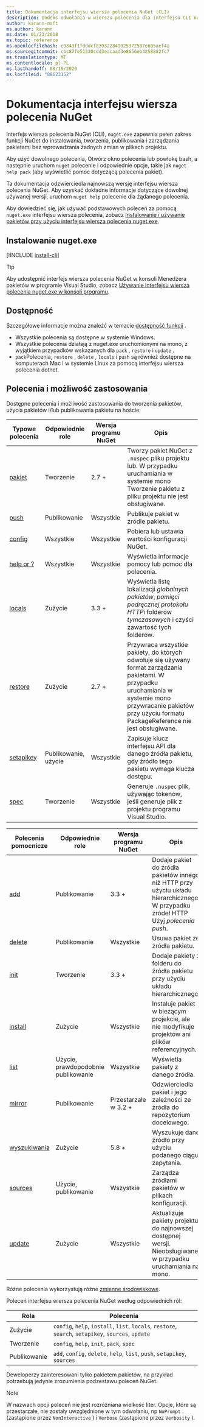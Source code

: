 ```yaml
---
title: Dokumentacja interfejsu wiersza polecenia NuGet (CLI)
description: Indeks odwołania w wierszu polecenia dla interfejsu CLI nuget.exe
author: karann-msft
ms.author: karann
ms.date: 01/23/2018
ms.topic: reference
ms.openlocfilehash: e9343f1fdddcf839322849925372587e685aef4a
ms.sourcegitcommit: cbc87fe51330cdd3eacaad3e8656eb4258882fc7
ms.translationtype: MT
ms.contentlocale: pl-PL
ms.lasthandoff: 08/19/2020
ms.locfileid: "88623152"
---
```

# <a name="nuget-cli-reference"></a>Dokumentacja interfejsu wiersza polecenia NuGet

Interfejs wiersza polecenia NuGet (CLI), `nuget.exe` zapewnia pełen zakres funkcji NuGet do instalowania, tworzenia, publikowania i zarządzania pakietami bez wprowadzania żadnych zmian w plikach projektu.

Aby użyć dowolnego polecenia, Otwórz okno polecenia lub powłokę bash, a następnie uruchom `nuget` polecenie i odpowiednie opcje, takie jak `nuget help pack` (aby wyświetlić pomoc dotyczącą polecenia pakiet).

Ta dokumentacja odzwierciedla najnowszą wersję interfejsu wiersza polecenia NuGet. Aby uzyskać dokładne informacje dotyczące dowolnej używanej wersji, uruchom `nuget help` polecenie dla żądanego polecenia.

Aby dowiedzieć się, jak używać podstawowych poleceń za pomocą `nuget.exe` interfejsu wiersza polecenia, zobacz [Instalowanie i używanie pakietów przy użyciu interfejsu wiersza polecenia nuget.exe](../consume-packages/install-use-packages-nuget-cli.md).

## <a name="installing-nugetexe"></a>Instalowanie nuget.exe

[!INCLUDE [install-cli](../includes/install-cli.md)]

> [!Tip]
> Aby udostępnić interfejs wiersza polecenia NuGet w konsoli Menedżera pakietów w programie Visual Studio, zobacz [Używanie interfejsu wiersza polecenia nuget.exe w konsoli programu](../consume-packages/install-use-packages-powershell.md#use-the-nugetexe-cli-in-the-console).

## <a name="availability"></a>Dostępność

Szczegółowe informacje można znaleźć w temacie [dostępność funkcji](../install-nuget-client-tools.md#feature-availability) .

- Wszystkie polecenia są dostępne w systemie Windows.
- Wszystkie polecenia działają z nuget.exe uruchomionymi na mono, z wyjątkiem przypadków wskazanych dla `pack` , `restore` i `update` .
- `pack`Polecenia, `restore` , `delete` , `locals` i `push` są również dostępne na komputerach Mac i w systemie Linux za pomocą interfejsu wiersza polecenia dotnet.

## <a name="commands-and-applicability"></a>Polecenia i możliwość zastosowania

Dostępne polecenia i możliwość zastosowania do tworzenia pakietów, użycia pakietów i/lub publikowania pakietu na hoście:

| Typowe polecenia | Odpowiednie role | Wersja programu NuGet | Opis |
| --- | --- | --- | --- |
| [pakiet](cli-reference/cli-ref-pack.md) | Tworzenie | 2.7 + | Tworzy pakiet NuGet z `.nuspec` pliku projektu lub. W przypadku uruchamiania w systemie mono Tworzenie pakietu z pliku projektu nie jest obsługiwane. |
| [push](cli-reference/cli-ref-push.md) | Publikowanie | Wszystkie | Publikuje pakiet w źródle pakietu. |
| [config](cli-reference/cli-ref-config.md) | Wszystkie | Wszystkie | Pobiera lub ustawia wartości konfiguracji NuGet. |
| [help or ?](cli-reference/cli-ref-help.md) | Wszystkie | Wszystkie | Wyświetla informacje pomocy lub pomoc dla polecenia. |
| [locals](cli-reference/cli-ref-locals.md) | Zużycie | 3.3 + | Wyświetla listę lokalizacji *globalnych pakietów*, *pamięci podręcznej protokołu HTTP*i folderów *tymczasowych* i czyści zawartość tych folderów. |
| [restore](cli-reference/cli-ref-restore.md) | Zużycie | 2.7 + | Przywraca wszystkie pakiety, do których odwołuje się używany format zarządzania pakietami. W przypadku uruchamiania w systemie mono przywracanie pakietów przy użyciu formatu PackageReference nie jest obsługiwane. |
| [setapikey](cli-reference/cli-ref-setapikey.md) | Publikowanie, użycie | Wszystkie | Zapisuje klucz interfejsu API dla danego źródła pakietu, gdy źródło tego pakietu wymaga klucza dostępu. |
| [spec](cli-reference/cli-ref-spec.md) | Tworzenie | Wszystkie | Generuje `.nuspec` plik, używając tokenów, jeśli generuje plik z projektu programu Visual Studio. |

| Polecenia pomocnicze | Odpowiednie role | Wersja programu NuGet | Opis |
| --- | --- | --- | --- |
| [add](cli-reference/cli-ref-add.md) | Publikowanie | 3.3 + | Dodaje pakiet do źródła pakietów innego niż HTTP przy użyciu układu hierarchicznego. W przypadku źródeł HTTP Użyj *polecenia push*. |
| [delete](cli-reference/cli-ref-delete.md) | Publikowanie | Wszystkie | Usuwa pakiet ze źródła pakietu. |
| [init](cli-reference/cli-ref-init.md) | Tworzenie | 3.3 + | Dodaje pakiety z folderu do źródła pakietu przy użyciu układu hierarchicznego. |
| [install](cli-reference/cli-ref-install.md) | Zużycie | Wszystkie | Instaluje pakiet w bieżącym projekcie, ale nie modyfikuje projektów ani plików referencyjnych. |
| [list](cli-reference/cli-ref-list.md) | Użycie, prawdopodobnie publikowanie | Wszystkie | Wyświetla pakiety z danego źródła. |
| [mirror](cli-reference/cli-ref-mirror.md) | Publikowanie | Przestarzałe w 3.2 + | Odzwierciedla pakiet i jego zależności ze źródła do repozytorium docelowego. |
| [wyszukiwania](cli-reference/cli-ref-search.md) | Zużycie | 5.8 + | Wyszukuje dane źródło przy użyciu podanego ciągu zapytania. |
| [sources](cli-reference/cli-ref-sources.md) | Użycie, publikowanie | Wszystkie | Zarządza źródłami pakietów w plikach konfiguracji. |
| [update](cli-reference/cli-ref-update.md) | Zużycie | Wszystkie | Aktualizuje pakiety projektu do najnowszej dostępnej wersji. Nieobsługiwane w przypadku uruchamiania na mono. |

Różne polecenia wykorzystują różne [zmienne środowiskowe](cli-reference/cli-ref-environment-variables.md).

Poleceń interfejsu wiersza polecenia NuGet według odpowiednich ról:

| Rola | Polecenia |
| --- | --- |
| Zużycie | `config`, `help`, `install`, `list`, `locals`, `restore`, `search`, `setapikey`, `sources`, `update` |
| Tworzenie | `config`, `help`, `init`, `pack`, `spec` |
| Publikowanie | `add`, `config`, `delete`, `help`, `list`, `push`, `setapikey`, `sources` |

Deweloperzy zainteresowani tylko pakietem pakietów, na przykład potrzebują jedynie zrozumienia podzestawu poleceń NuGet.

> [!Note]
> W nazwach opcji poleceń nie jest rozróżniana wielkość liter. Opcje, które są przestarzałe, nie zostały uwzględnione w tym odwołaniu, np `NoPrompt` . (zastąpione przez `NonInteractive` ) i `Verbose` (zastąpione przez `Verbosity` ).

